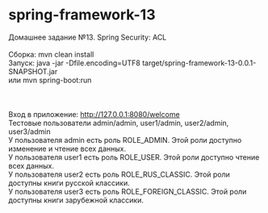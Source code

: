 # spring-framework-13
Домашнее задание №13. Spring Security: ACL <br /><br />
Сборка: mvn clean install <br />
Запуск: java -jar -Dfile.encoding=UTF8 target/spring-framework-13-0.0.1-SNAPSHOT.jar<br />
или mvn spring-boot:run <br />
<br />    
<br />
Вход в приложение: http://127.0.0.1:8080/welcome <br />
Тестовые пользователи admin/admin, user1/admin, user2/admin, user3/admin <br />
У пользователя admin есть роль ROLE_ADMIN. Этой роли доступно изменение и чтение всех данных.<br />
У пользователя user1 есть роль ROLE_USER. Этой роли доступно чтение всех данных.<br />
У пользователя user2 есть роль ROLE_RUS_CLASSIC. Этой роли доступны книги русской классики.<br />
У пользователя user3 есть роль ROLE_FOREIGN_CLASSIC. Этой роли доступны книги зарубежной классики.<br />
